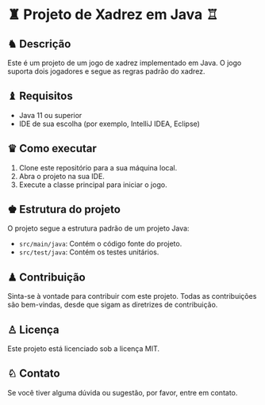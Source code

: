 # ♜ Projeto de Xadrez em Java ♖

## ♞ Descrição
Este é um projeto de um jogo de xadrez implementado em Java. O jogo suporta dois jogadores e segue as regras padrão do xadrez.

## ♝ Requisitos
- Java 11 ou superior
- IDE de sua escolha (por exemplo, IntelliJ IDEA, Eclipse)

## ♛ Como executar
1. Clone este repositório para a sua máquina local.
2. Abra o projeto na sua IDE.
3. Execute a classe principal para iniciar o jogo.

## ♚ Estrutura do projeto
O projeto segue a estrutura padrão de um projeto Java:

- `src/main/java`: Contém o código fonte do projeto.
- `src/test/java`: Contém os testes unitários.

## ♟ Contribuição
Sinta-se à vontade para contribuir com este projeto. Todas as contribuições são bem-vindas, desde que sigam as diretrizes de contribuição.

## ♙ Licença
Este projeto está licenciado sob a licença MIT.

## ♘ Contato
Se você tiver alguma dúvida ou sugestão, por favor, entre em contato.

